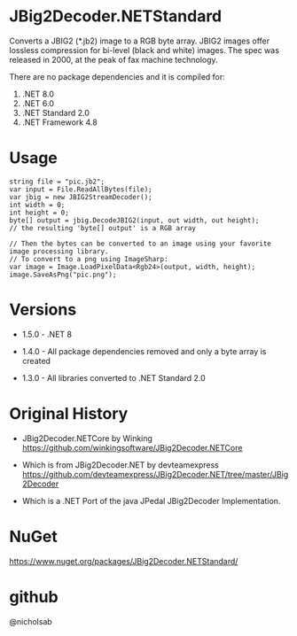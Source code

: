 # JBig2Decoder.NETStandard

Converts a JBIG2 (*.jb2) image to a RGB byte array. JBIG2 images offer lossless compression for bi-level (black and white) images.  The spec was released in 2000, at the peak of fax machine technology.

There are no package dependencies and it is compiled for:
    
1) .NET 8.0
2) .NET 6.0
3) .NET Standard 2.0
4) .NET Framework 4.8


# Usage

```
string file = "pic.jb2";
var input = File.ReadAllBytes(file);
var jbig = new JBIG2StreamDecoder();
int width = 0;
int height = 0;
byte[] output = jbig.DecodeJBIG2(input, out width, out height);
// the resulting 'byte[] output' is a RGB array

// Then the bytes can be converted to an image using your favorite image processing library.
// To convert to a png using ImageSharp:
var image = Image.LoadPixelData<Rgb24>(output, width, height);
image.SaveAsPng("pic.png");
```

# Versions 

* 1.5.0 - .NET 8

* 1.4.0 - All package dependencies removed and only a byte array is created

* 1.3.0 - All libraries converted to .NET Standard 2.0


# Original History

* JBig2Decoder.NETCore by Winking
https://github.com/winkingsoftware/JBig2Decoder.NETCore

* Which is from JBig2Decoder.NET by devteamexpress 
https://github.com/devteamexpress/JBig2Decoder.NET/tree/master/JBig2Decoder

* Which is a .NET Port of the java JPedal JBig2Decoder Implementation.

# NuGet

https://www.nuget.org/packages/JBig2Decoder.NETStandard/ 

# github

@nicholsab
  
